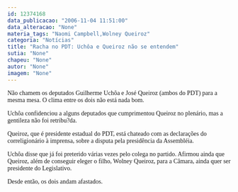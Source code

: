 ```yaml
---
id: 12374168
data_publicacao: "2006-11-04 11:51:00"
data_alteracao: "None"
materia_tags: "Naomi Campbell,Wolney Queiroz"
categoria: "Notícias"
title: "Racha no PDT: Uchôa e Queiroz não se entendem"
sutia: "None"
chapeu: "None"
autor: "None"
imagem: "None"
---
```

<p><P><FONT face=Verdana>Não chamem os deputados Guilherme Uchôa e José Queiroz (ambos do PDT) para a mesma mesa. O clima entre os dois não está nada bom. </FONT></P></p>
<p><P><FONT face=Verdana>Uchôa confidenciou a alguns deputados que cumprimentou Queiroz no plenário, mas a gentileza não foi retribu?da. </FONT></P></p>
<p><P><FONT face=Verdana>Queiroz, que é presidente estadual do PDT,&nbsp;está chateado com as declarações do correligionário à imprensa, sobre a disputa pela presidência da Assembléia.</FONT></P></p>
<p><P><FONT face=Verdana>Uchôa disse que já foi preterido várias vezes pelo colega no partido. Afirmou ainda que Queiroz, além de conseguir eleger o filho, Wolney Queiroz, para a Câmara, ainda quer ser presidente do Legislativo.</FONT></P></p>
<p><P><FONT face=Verdana>Desde então, os dois andam afastados.</FONT></P> </p>
